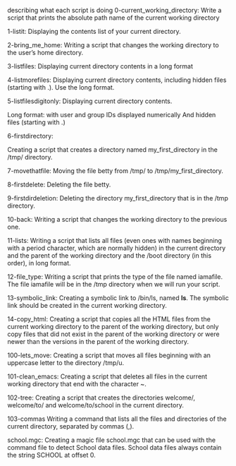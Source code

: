describing what each script is doing
0-current_working_directory:
Write a script that prints the absolute path name of the current working directory

1-listit:
Displaying the contents list of your current directory.

2-bring_me_home:
Writing a script that changes the working directory to the user’s home directory.

3-listfiles:
Displaying current directory contents in a long format

4-listmorefiles:
Displaying current directory contents, including hidden files (starting with .). Use the long format.

5-listfilesdigitonly:
Displaying current directory contents.

Long format:
with user and group IDs displayed numerically
And hidden files (starting with .)

6-firstdirectory:

Creating a script that creates a directory named my_first_directory in the /tmp/ directory.

7-movethatfile:
Moving the file betty from /tmp/ to /tmp/my_first_directory.

8-firstdelete:
Deleting the file betty.

9-firstdirdeletion:
Deleting the directory my_first_directory that is in the /tmp directory.

10-back:
Writing a script that changes the working directory to the previous one.

11-lists:
Writing a script that lists all files (even ones with names beginning with a period character, which are normally hidden) in the current directory and the parent of the working directory and the /boot directory (in this order), in long format.


12-file_type:
Writing a script that prints the type of the file named iamafile. The file iamafile will be in the /tmp directory when we will run your script.

13-symbolic_link:
Creating a symbolic link to /bin/ls, named __ls__. The symbolic link should be created in the current working directory.

14-copy_html:
Creating a script that copies all the HTML files from the current working directory to the parent of the working directory, but only copy files that did not exist in the parent of the working directory or were newer than the versions in the parent of the working directory.

100-lets_move:
Creating a script that moves all files beginning with an uppercase letter to the directory /tmp/u.

101-clean_emacs:
Creating a script that deletes all files in the current working directory that end with the character ~.

102-tree:
Creating a script that creates the directories welcome/, welcome/to/ and welcome/to/school in the current directory.

103-commas
Writing a command that lists all the files and directories of the current directory, separated by commas (,).

school.mgc:
Creating a magic file school.mgc that can be used with the command file to detect School data files. School data files always contain the string SCHOOL at offset 0.
